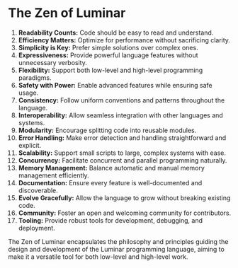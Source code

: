 # The Zen of Luminar

1. **Readability Counts:** Code should be easy to read and understand.
2. **Efficiency Matters:** Optimize for performance without sacrificing clarity.
3. **Simplicity is Key:** Prefer simple solutions over complex ones.
4. **Expressiveness:** Provide powerful language features without unnecessary verbosity.
5. **Flexibility:** Support both low-level and high-level programming paradigms.
6. **Safety with Power:** Enable advanced features while ensuring safe usage.
7. **Consistency:** Follow uniform conventions and patterns throughout the language.
8. **Interoperability:** Allow seamless integration with other languages and systems.
9. **Modularity:** Encourage splitting code into reusable modules.
10. **Error Handling:** Make error detection and handling straightforward and explicit.
11. **Scalability:** Support small scripts to large, complex systems with ease.
12. **Concurrency:** Facilitate concurrent and parallel programming naturally.
13. **Memory Management:** Balance automatic and manual memory management efficiently.
14. **Documentation:** Ensure every feature is well-documented and discoverable.
15. **Evolve Gracefully:** Allow the language to grow without breaking existing code.
16. **Community:** Foster an open and welcoming community for contributors.
17. **Tooling:** Provide robust tools for development, debugging, and deployment.

The Zen of Luminar encapsulates the philosophy and principles guiding the design and development of the Luminar programming language, aiming to make it a versatile tool for both low-level and high-level work.
